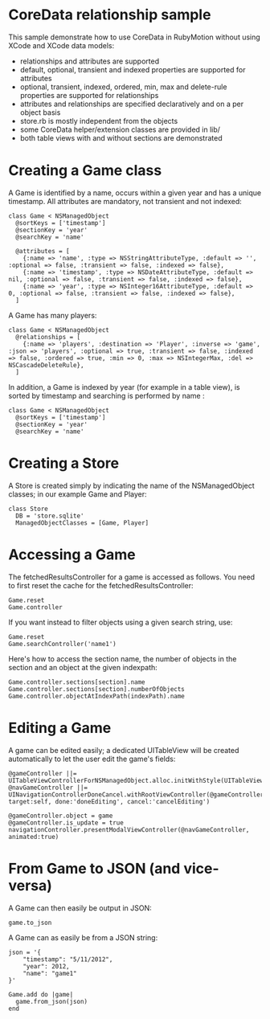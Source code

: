 CoreData relationship sample
=============================

This sample demonstrate how to use CoreData in RubyMotion without using XCode and XCode data models:

- relationships and attributes are supported
- default, optional, transient and indexed properties are supported for attributes
- optional, transient, indexed, ordered, min, max and delete-rule properties are supported for relationships
- attributes and relationships are specified declaratively and on a per object basis
- store.rb is mostly independent from the objects
- some CoreData helper/extension classes are provided in lib/
- both table views with and without sections are demonstrated


Creating a Game class
=======================

A Game is identified by a name, occurs within a given year and has a unique timestamp. All attributes are mandatory, not transient and not indexed:

	class Game < NSManagedObject
	  @sortKeys = ['timestamp']
	  @sectionKey = 'year'
	  @searchKey = 'name'
	
	  @attributes = [
		{:name => 'name', :type => NSStringAttributeType, :default => '', :optional => false, :transient => false, :indexed => false},
		{:name => 'timestamp', :type => NSDateAttributeType, :default => nil, :optional => false, :transient => false, :indexed => false},
		{:name => 'year', :type => NSInteger16AttributeType, :default => 0, :optional => false, :transient => false, :indexed => false},
	  ]

A Game has many players:

	class Game < NSManagedObject
	  @relationships = [
		{:name => 'players', :destination => 'Player', :inverse => 'game', :json => 'players', :optional => true, :transient => false, :indexed => false, :ordered => true, :min => 0, :max => NSIntegerMax, :del => NSCascadeDeleteRule},
	  ]

In addition, a Game is indexed by year (for example in a table view), is sorted by timestamp and searching is performed by name :
	
	class Game < NSManagedObject
	  @sortKeys = ['timestamp']
	  @sectionKey = 'year'
	  @searchKey = 'name'
	
Creating a Store
=================

A Store is created simply by indicating the name of the NSManagedObject classes; in our example Game and Player:

	class Store
	  DB = 'store.sqlite'
	  ManagedObjectClasses = [Game, Player]


Accessing a Game
================

The fetchedResultsController for a game is accessed as follows. You need to first reset the cache for the fetchedResultsController:

	Game.reset
	Game.controller

If you want instead to filter objects using a given search string, use:

	Game.reset 
	Game.searchController('name1')

Here's how to access the section name, the number of objects in the section and an object at the given indexpath:

	Game.controller.sections[section].name
	Game.controller.sections[section].numberOfObjects
	Game.controller.objectAtIndexPath(indexPath).name

Editing a Game
==============

A game can be edited easily; a dedicated UITableView will be created automatically to let the user edit the game's fields:

    @gameController ||= UITableViewControllerForNSManagedObject.alloc.initWithStyle(UITableViewStyleGrouped)
    @navGameController ||= UINavigationControllerDoneCancel.withRootViewController(@gameController, target:self, done:'doneEditing', cancel:'cancelEditing')
    
    @gameController.object = game
    @gameController.is_update = true
    navigationController.presentModalViewController(@navGameController, animated:true)

From Game to JSON (and vice-versa)
==================================

A Game can then easily be output in JSON:

	game.to_json

A Game can as easily be from a JSON string:

    json = '{
        "timestamp": "5/11/2012",
        "year": 2012,
		"name": "game1"
	}'
    
    Game.add do |game|
      game.from_json(json)
    end
